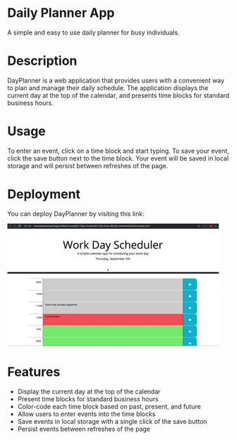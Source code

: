 # Daily Planner App
A simple and easy to use daily planner for busy individuals.

# Description
DayPlanner is a web application that provides users with a convenient way to plan and manage their daily schedule. The application displays the current day at the top of the calendar, and presents time blocks for standard business hours. 

# Usage
To enter an event, click on a time block and start typing. To save your event, click the save button next to the time block. Your event will be saved in local storage and will persist between refreshes of the page.

# Deployment
You can deploy DayPlanner by visiting this link: 


![](./images/05-third-party-apis-homework-demo.gif)

# Features
- Display the current day at the top of the calendar
- Present time blocks for standard business hours
- Color-code each time block based on past, present, and future
- Allow users to enter events into the time blocks
- Save events in local storage with a single click of the save button
- Persist events between refreshes of the page


